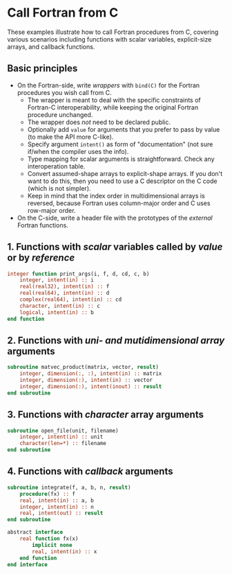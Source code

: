 # Call Fortran from C

These examples illustrate how to call Fortran procedures from C, covering various scenarios including functions with scalar variables, explicit-size arrays, and callback functions.

## Basic principles

* On the Fortran-side, write _wrappers_ with `bind(C)` for the Fortran procedures you wish call from C.
    * The wrapper is meant to deal with the specific constraints of Fortran-C interoperability, while keeping the original Fortran procedure unchanged.
    * The wrapper does _not_ need to be declared public.
    * Optionally add `value` for arguments that you prefer to pass by value (to make the API more C-like).
    * Specify argument `intent()` as form of "documentation" (not sure if/when the compiler uses the info).
    * Type mapping for scalar arguments is straightforward. Check any interoperation table.
    * Convert assumed-shape arrays to explicit-shape arrays. If you don't want to do this, then you need to use a C descriptor on the C code (which is not simpler).
    * Keep in mind that the index order in multidimensional arrays is reversed, because Fortran uses column-major order and C uses row-major order.
* On the C-side, write a header file with the prototypes of the _external_ Fortran functions.

## 1. Functions with _scalar_ variables called by _value_ or by _reference_

```fortran
integer function print_args(i, f, d, cd, c, b)
    integer, intent(in) :: i
    real(real32), intent(in) :: f
    real(real64), intent(in) :: d
    complex(real64), intent(in) :: cd
    character, intent(in) :: c
    logical, intent(in) :: b
end function
```

## 2. Functions with _uni- and mutidimensional array_ arguments

```fortran
subroutine matvec_product(matrix, vector, result)
    integer, dimension(:, :), intent(in) :: matrix
    integer, dimension(:), intent(in) :: vector
    integer, dimension(:), intent(inout) :: result
end subroutine
```

## 3. Functions with _character_ array arguments

```fortran
subroutine open_file(unit, filename)
    integer, intent(in) :: unit
    character(len=*) :: filename
end subroutine
```

## 4. Functions with _callback_ arguments

```fortran
subroutine integrate(f, a, b, n, result)
    procedure(fx) :: f
    real, intent(in) :: a, b
    integer, intent(in) :: n
    real, intent(out) :: result
end subroutine

abstract interface
    real function fx(x)
        implicit none
        real, intent(in) :: x
    end function
end interface
```
